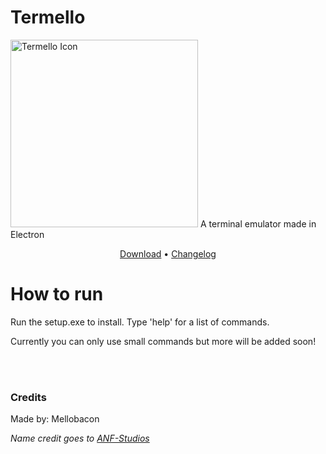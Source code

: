 # Termello

<img src="" alt="Termello Icon" width="300px"/>
A terminal emulator made in Electron

<p align="center">
  <a href="https://github.com/mellobacon/Termello/releases/tag/0.1.1a">Download</a> •
  <a href="https://github.com/mellobacon/Termello/blob/master/CHANGELOG.md">Changelog</a>
</p>


# How to run 
Run the setup.exe to install.
Type 'help' for a list of commands.

Currently you can only use small commands but more will be added soon!


<br><br>

### Credits

Made by: Mellobacon

*Name credit goes to [ANF-Studios](https://github.com/ANF-Studios)*
